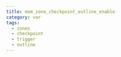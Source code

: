 ```yaml
---
title: mom_zone_checkpoint_outline_enable
category: var
tags:
  - zones
  - checkpoint
  - trigger
  - outline
---
```

